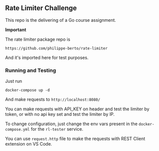 ## Rate Limiter Challenge

This repo is the delivering of a Go course assignment.

**Important**

The rate limiter package repo is

`https://github.com/philippe-berto/rate-limiter`

And it's imported here for test purposes.

### Running and Testing

Just run

```
docker-compose up -d
```

And make requests to `http://localhost:8080/`

You can make requests with API_KEY on header and test the limiter by token, or with no api key set and test the limiter by IP.

To change configuration, just change the env vars present in the `docker-compose.yml` for the `rl-tester` service.

You can use `request.http` file to make the requests with REST Client extension on VS Code.
